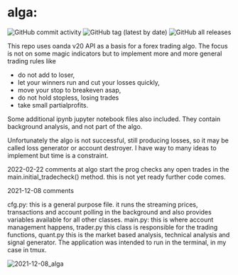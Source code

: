 # alga: 

![GitHub commit activity](https://img.shields.io/github/commit-activity/w/johnifx/alga) ![GitHub tag (latest by date)](https://img.shields.io/github/v/tag/johnifx/alga) ![GitHub all releases](https://img.shields.io/github/downloads/johnifx/alga/total)

This repo uses oanda v20 API as a basis for a forex trading algo. The focus is not on some magic indicators but to implement more and more general trading rules like 
- do not add to loser,
- let your winners run and cut your losses quickly,
- move your stop to breakeven asap,
- do not hold stopless, losing trades
- take small partialprofits.

Some additional ipynb jupyter notebook files also included. They contain background analysis, and not part of the algo.

Unfortunately the algo is not successful, still producing losses, so it may be called loss generator or account destroyer.  I have way to many ideas to implement but time is a constraint.

2022-02-22 comments
at algo start the prog checks any open trades in the main.initial_tradecheck() method. this is not yet ready further code comes.

2021-12-08 comments

cfg.py: this is a general purpose file. it runs the streaming prices, transactions and account polling in the background and also provides variables available for all other classes.
main.py: this is where account management happens, trader.py this class is responsible for the trading functions, quant.py this is the market based analysis, technical analysis and signal generator.
The application was intended to run in the terminal, in my case in tmux.


![2021-12-08_alga](https://user-images.githubusercontent.com/70256142/145249113-bd38e462-3294-41a2-86ae-fa0a97743b0b.PNG)
